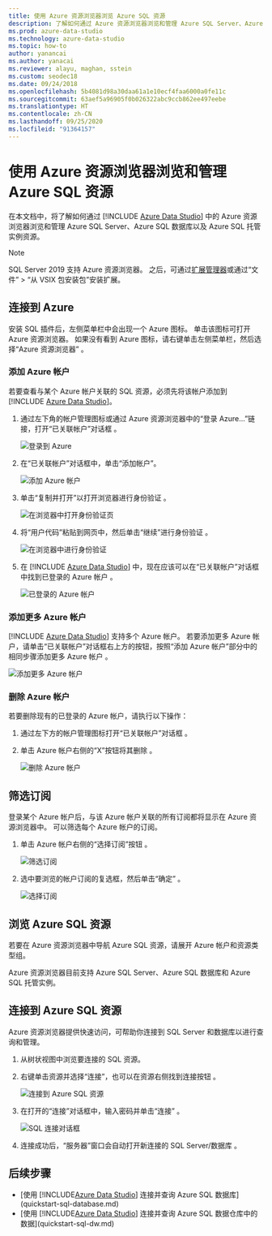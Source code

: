 ```yaml
---
title: 使用 Azure 资源浏览器浏览 Azure SQL 资源
description: 了解如何通过 Azure 资源浏览器浏览和管理 Azure SQL Server、Azure SQL 数据库以及 Azure SQL 托管实例。
ms.prod: azure-data-studio
ms.technology: azure-data-studio
ms.topic: how-to
author: yanancai
ms.author: yanacai
ms.reviewer: alayu, maghan, sstein
ms.custom: seodec18
ms.date: 09/24/2018
ms.openlocfilehash: 5b4081d98a30daa61a1e10ecf4faa6000a0fe11c
ms.sourcegitcommit: 63aef5a96905f0b026322abc9ccb862ee497eebe
ms.translationtype: HT
ms.contentlocale: zh-CN
ms.lasthandoff: 09/25/2020
ms.locfileid: "91364157"
---
```

# <a name="explore-and-manage-azure-sql-resources-with-azure-resource-explorer"></a>使用 Azure 资源浏览器浏览和管理 Azure SQL 资源

在本文档中，将了解如何通过 [!INCLUDE [Azure Data Studio](../includes/name-sos-short.md)] 中的 Azure 资源浏览器浏览和管理 Azure SQL Server、Azure SQL 数据库以及 Azure SQL 托管实例资源。

>[!NOTE]
>SQL Server 2019 支持 Azure 资源浏览器。 之后，可通过[扩展管理器](extensions.md)或通过“文件” > “从 VSIX 包安装包”安装扩展。

## <a name="connect-to-azure"></a>连接到 Azure

安装 SQL 插件后，左侧菜单栏中会出现一个 Azure 图标。 单击该图标可打开 Azure 资源浏览器。 如果没有看到 Azure 图标，请右键单击左侧菜单栏，然后​​选择“Azure 资源浏览器”  。

### <a name="add-an-azure-account"></a>添加 Azure 帐户

若要查看与某个 Azure 帐户关联的 SQL 资源，必须先将该帐户添加到 [!INCLUDE [Azure Data Studio](../includes/name-sos-short.md)]。

1. 通过左下角的帐户管理图标或通过 Azure 资源浏览器中的“登录 Azure...”链接，打开“已关联帐户”对话框   。

    ![登录到 Azure](media/azure-resource-explorer/sign-in-to-azure.png)

2. 在“已关联帐户”对话框中，单击“添加帐户”。

    ![添加 Azure 帐户](media/azure-resource-explorer/add-an-azure-account.png)

3. 单击“复制并打开”以打开浏览器进行身份验证  。

    ![在浏览器中打开身份验证页](media/azure-resource-explorer/open-authentication-in-browser.png)

4. 将“用户代码”粘贴到网页中，然后单击“继续”进行身份验证   。

    ![在浏览器中进行身份验证](media/azure-resource-explorer/authenticate-in-browser.png)

5. 在 [!INCLUDE [Azure Data Studio](../includes/name-sos-short.md)] 中，现在应该可以在“已关联帐户”对话框中找到已登录的 Azure 帐户  。

    ![已登录的 Azure 帐户](media/azure-resource-explorer/signed-in-azure-account.png)

### <a name="add-more-azure-accounts"></a>添加更多 Azure 帐户

[!INCLUDE [Azure Data Studio](../includes/name-sos-short.md)] 支持多个 Azure 帐户。 若要添加更多 Azure 帐户，请单击“已关联帐户”对话框右上方的按钮，按照“添加 Azure 帐户”部分中的相同步骤添加更多 Azure 帐户  。

![添加更多 Azure 帐户](media/azure-resource-explorer/add-more-azure-account.png)

### <a name="remove-an-azure-account"></a>删除 Azure 帐户

若要删除现有的已登录的 Azure 帐户，请执行以下操作：

1. 通过左下方的帐户管理图标打开“已关联帐户”对话框  。
2. 单击 Azure 帐户右侧的“X”按钮将其删除  。

    ![删除 Azure 帐户](media/azure-resource-explorer/remove-azure-account.png)

## <a name="filter-subscription"></a>筛选订阅

登录某个 Azure 帐户后，与该 Azure 帐户关联的所有订阅都将显示在 Azure 资源浏览器中。 可以筛选每个 Azure 帐户的订阅。

1. 单击 Azure 帐户右侧的“选择订阅”按钮  。

   ![筛选订阅](media/azure-resource-explorer/filter-subscription.png)

2. 选中要浏览的帐户订阅的复选框，然后单击“确定”  。

   ![选择订阅](media/azure-resource-explorer/select-subscription.png)

## <a name="explore-azure-sql-resources"></a>浏览 Azure SQL 资源

若要在 Azure 资源浏览器中导航 Azure SQL 资源，请展开 Azure 帐户和资源类型组。

Azure 资源浏览器目前支持 Azure SQL Server、Azure SQL 数据库和 Azure SQL 托管实例。

## <a name="connect-to-azure-sql-resources"></a>连接到 Azure SQL 资源

Azure 资源浏览器提供快速访问，可帮助你连接到 SQL Server 和数据库以进行查询和管理。

1. 从树状视图中浏览要连接的 SQL 资源。
2. 右键单击资源并选择“连接”，也可以在资源右侧找到连接按钮  。

   ![连接到 Azure SQL 资源](media/azure-resource-explorer/connect-to-azure-sql-resource.png)

3. 在打开的“连接”对话框中，输入密码并单击“连接”   。

   ![SQL 连接对话框](media/azure-resource-explorer/sql-connection-dialog.png)
4. 连接成功后，“服务器”窗口会自动打开新连接的 SQL Server/数据库  。

## <a name="next-steps"></a>后续步骤

- [使用 [!INCLUDE[Azure Data Studio](../includes/name-sos-short.md)] 连接并查询 Azure SQL 数据库](quickstart-sql-database.md)
- [使用 [!INCLUDE[Azure Data Studio](../includes/name-sos-short.md)] 连接并查询 Azure SQL 数据仓库中的数据](quickstart-sql-dw.md)